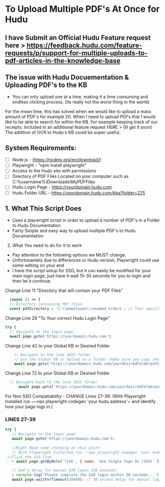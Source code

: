 # To Upload **Multiple PDF's** At Once for Hudu
I have Submit an Official Hudu Feature request here > https://feedback.hudu.com/feature-requests/p/support-for-multiple-uploads-to-pdf-articles-in-the-knowledge-base
---
## The issue with Hudu Docuementation & Uploading PDF's to the KB
- You can only upload one at a time, making it a time consuming and endless clicking process. (Its really not the worst thing in the world)

For the mean time, this has solved when we would like to upload a mass amount of PDF's for example 20. When I need to upload PDFs that I would like to be able to search for within the KB. For example keeping track of our receipts.
Included in an additional feature request HERE > (Ill get it soon) The addition of OCR to Hudu's KB could be super useful.

## System Requirements: 
- [ ] Node.js -  (https://nodejs.org/en/download/)
- [ ] Playwright - "npm install playwright"
- [ ] Access to the Hudu site with permissions
- [ ] Directory of PDF Files Located on your computer such as C:\%username%\Downloads\MyPDFFiles
- [ ] Hudu Login Page - https://yourdomain.hudu.com
- [ ] Hudu Folder URL - https://yourdomain.hudu.com/kba?folder=225

## 1. What This Script Does
- Uses a playwright script in order to upload a number of PDF's in a Folder to Hudu Documentation
- Fairly Simple and easy way to upload multiple PDF's to Hudu Documentation

2. What You need to do for it to work
- Pay attention to the following options we MUST change.
- Unfortunantely due to differences or Hudu version, Playwright could use some editing on your end
- I have the script setup for SSO, but it can easily be modified for your main login page, just have it wait 15-30 seconds for you to login and then let it continue.

Change Line 11 "Directory that will contain your PDF Files"
```javascript 
  (async () => {
  // Directory containing PDF files
  const pdfDirectory = 'C:\\Downloads\\renamed_orders'; // Your specified directory
```
Change Line 29 "To Your correct Hudu Login Page"
  ```javascript
  try {
    // Navigate to the login page
    await page.goto('https://yourdomain.hudu.com');
```
Change Line 42 to your Global KB or Desired Folder
```javascript
    // Navigate to the June 2025 folder
    // Use the Global KB or Upload to a folder !Make sure you copy the FULL PATH!
    await page.goto('https://yourdomain.hudu.com/yourdesiredfolderpath');
```
Change Line 72 to your Global KB or Desired Folder
```javascript
  // Navigate back to the June 2025 folder
      await page.goto('https://yourdomain.hudu.com/yourdesiredfolderpath');
```
For Non SSO Compatiability - CHANGE Lines 27-39: (With Playwright Installed run ~~npx playwright codegen 'your hudu address'~ and identify how your page logs in.) 
### LINES 27-39
 ```javascript
 try {
    // Navigate to the login page
    await page.goto('https://yourdomain.hudu.com');
  
	//Might Need some changing at this point 
	// With Playwright Installed run ~~npx playwright codegen 'your hudu address'~ and identify how your page logs in. 
  //Click the SSO link
    > await page.getByRole('link', { name: 'Use Single Sign On (SSO)' }).click();

    // Add a delay for manual SSO login (30 seconds)
    > console.log('Please complete the SSO login within 30 seconds...'); //just change the text or timeout if you want shorter.
    await page.waitForTimeout(30000); // 30-second delay for manual login
```

    
